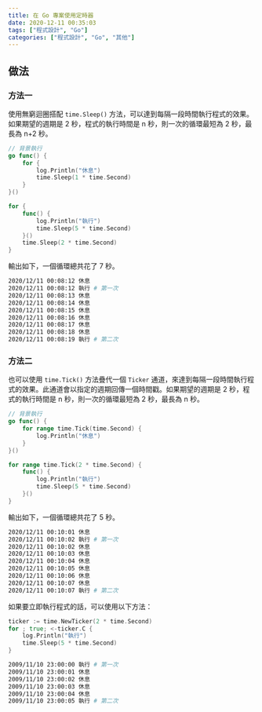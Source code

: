 ```yaml
---
title: 在 Go 專案使用定時器
date: 2020-12-11 00:35:03
tags: ["程式設計", "Go"]
categories: ["程式設計", "Go", "其他"]
---
```


## 做法

### 方法一

使用無窮迴圈搭配 `time.Sleep()` 方法，可以達到每隔一段時間執行程式的效果。如果期望的週期是 2 秒，程式的執行時間是 n 秒，則一次的循環最短為 2 秒，最長為 n+2 秒。

```GO
// 背景執行
go func() {
	for {
		log.Println("休息")
		time.Sleep(1 * time.Second)
	}
}()

for {
	func() {
		log.Println("執行")
		time.Sleep(5 * time.Second)
	}()
	time.Sleep(2 * time.Second)
}
```

輸出如下，一個循環總共花了 7 秒。

```BASH
2020/12/11 00:08:12 休息
2020/12/11 00:08:12 執行 # 第一次
2020/12/11 00:08:13 休息
2020/12/11 00:08:14 休息
2020/12/11 00:08:15 休息
2020/12/11 00:08:16 休息
2020/12/11 00:08:17 休息
2020/12/11 00:08:18 休息
2020/12/11 00:08:19 執行 # 第二次
```

### 方法二

也可以使用 `time.Tick()` 方法疊代一個 `Ticker` 通道，來達到每隔一段時間執行程式的效果。此通道會以指定的週期回傳一個時間戳。如果期望的週期是 2 秒，程式的執行時間是 n 秒，則一次的循環最短為 2 秒，最長為 n 秒。

```GO
// 背景執行
go func() {
	for range time.Tick(time.Second) {
		log.Println("休息")
	}
}()

for range time.Tick(2 * time.Second) {
	func() {
		log.Println("執行")
		time.Sleep(5 * time.Second)
	}()
}
```

輸出如下，一個循環總共花了 5 秒。

```BASH
2020/12/11 00:10:01 休息
2020/12/11 00:10:02 執行 # 第一次
2020/12/11 00:10:02 休息
2020/12/11 00:10:03 休息
2020/12/11 00:10:04 休息
2020/12/11 00:10:05 休息
2020/12/11 00:10:06 休息
2020/12/11 00:10:07 休息
2020/12/11 00:10:07 執行 # 第二次
```

如果要立即執行程式的話，可以使用以下方法：

```GO
ticker := time.NewTicker(2 * time.Second)
for ; true; <-ticker.C {
	log.Println("執行")
	time.Sleep(5 * time.Second)
}
```

```BASH
2009/11/10 23:00:00 執行 # 第一次
2009/11/10 23:00:01 休息
2009/11/10 23:00:02 休息
2009/11/10 23:00:03 休息
2009/11/10 23:00:04 休息
2009/11/10 23:00:05 執行 # 第二次
```
